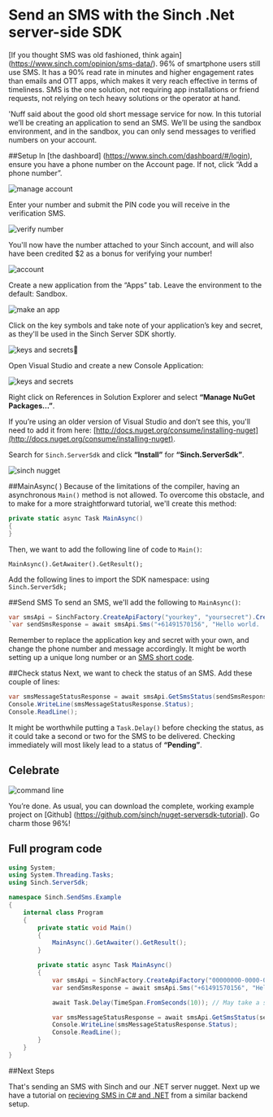 # Send an SMS with the Sinch .Net server-side SDK

[If you thought SMS was old fashioned, think again] (https://www.sinch.com/opinion/sms-data/). 96% of smartphone users still use SMS. It has a 90% read rate in minutes and higher engagement rates than emails and OTT apps, which makes it very reach effective in terms of timeliness. SMS is the one solution, not requiring app installations or friend requests, not relying on tech heavy solutions or the operator at hand.

'Nuff said about the good old short message service for now. In this tutorial we’ll be creating an application to send an SMS. We’ll be using the sandbox environment, and in the sandbox, you can only send messages to verified numbers on your account.

##Setup
In [the dashboard] (https://www.sinch.com/dashboard/#/login), ensure you have a phone number on the Account page.  If not, click “Add a phone number”. 

![manage account](img/manage-account.png)

Enter your number and submit the PIN code you will receive in the verification SMS.

![verify number](img/verify-number.png)

You'll now have the number attached to your Sinch account, and will also have been credited $2 as a bonus for verifying your number!

![account](img/account.png)

Create a new application from the “Apps” tab. Leave the environment to the default: Sandbox.

![make an app](img/app-list.png)

Click on the key symbols and take note of your application’s key and secret, as they'll be used in the Sinch Server SDK shortly.

![keys and secrets](img/keys-and-secret.png)

Open Visual Studio and create a new Console Application:

![keys and secrets](img/new-project.png)

Right click on References in Solution Explorer and select **“Manage NuGet Packages…”**.

If you’re using an older version of Visual Studio and don’t see this, you'll need to add it from here: [http://docs.nuget.org/consume/installing-nuget](http://docs.nuget.org/consume/installing-nuget).

Search for `Sinch.ServerSdk` and click **“Install”** for **“Sinch.ServerSdk”**.

![sinch nugget](img/nugget.png)

##MainAsync( ) 
Because of the limitations of the compiler, having an asynchronous `Main()` method is not allowed. To overcome this obstacle, and to make for a more straightforward tutorial, we'll create this method:

````csharp
private static async Task MainAsync()
{
}
````

Then, we want to add the following line of code to `Main()`:

`MainAsync().GetAwaiter().GetResult();`

Add the following lines to import the SDK namespace:
using `Sinch.ServerSdk;`

##Send SMS
To send an SMS, we'll add the following to `MainAsync()`:

````csharp
var smsApi = SinchFactory.CreateApiFactory("yourkey", "yoursecret").CreateSmsApi();`
`var sendSmsResponse = await smsApi.Sms("+61491570156", "Hello world.  Sinch SMS here.").Send();
````

Remember to replace the application key and secret with your own, and change the phone number and message accordingly. It might be worth setting up a unique long number or an [SMS short code](https://www.sinch.com/products/sms-api/sms-short-code/).


##Check status
Next, we want to check the status of an SMS. Add these couple of lines:

````csharp
var smsMessageStatusResponse = await smsApi.GetSmsStatus(sendSmsResponse.MessageId);
Console.WriteLine(smsMessageStatusResponse.Status);
Console.ReadLine(); 
````
It might be worthwhile putting a `Task.Delay()` before checking the status, as it could take a second or two for the SMS to be delivered.  Checking immediately will most likely lead to a status of **“Pending”**.

## Celebrate
![command line](img/command-line.png)

You’re done. As usual, you can download the complete, working example project on [Github] (https://github.com/sinch/nuget-serversdk-tutorial). Go charm those 96%!


## Full program code

````csharp
using System;
using System.Threading.Tasks;
using Sinch.ServerSdk;

namespace Sinch.SendSms.Example
{
    internal class Program
    {
        private static void Main()
        {
            MainAsync().GetAwaiter().GetResult();
        }

        private static async Task MainAsync()
        {
            var smsApi = SinchFactory.CreateApiFactory("00000000-0000-0000-0000-000000000000", "AAAAAAAAAAAAAAAAAAAAAA==").CreateSmsApi();
            var sendSmsResponse = await smsApi.Sms("+61491570156", "Hello world.  Sinch SMS here.").Send();

            await Task.Delay(TimeSpan.FromSeconds(10)); // May take a second or two to be delivered.

            var smsMessageStatusResponse = await smsApi.GetSmsStatus(sendSmsResponse.MessageId);
            Console.WriteLine(smsMessageStatusResponse.Status);
            Console.ReadLine();
        }
    }
}
````

##Next Steps

That's sending an SMS with Sinch and our .NET server nugget. Next up we have a tutorial on [recieving SMS in C# and .NET](https://www.sinch.com/tutorials/recieving-sms-c/) from a similar backend setup. 

